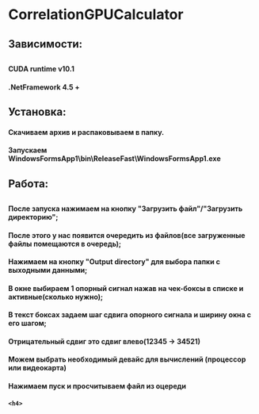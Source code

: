 # CorrelationGPUCalculator
 
<h2>
 Зависимости:
 <h2>
   <h4>
    CUDA runtime v10.1
     <h4>
      <h4>
    .NetFramework 4.5 +
     <h4>

 
 <h2>
 Установка:

  <h4>
Скачиваем архив и распаковываем в папку.
 <h4>
 <h4>
Запускаем WindowsFormsApp1\bin\ReleaseFast\WindowsFormsApp1.exe
<h4>

 <h2>
 Работа:
 <h2>
 <h4>
 После запуска нажимаем на кнопку "Загрузить файл"/"Загрузить директорию";
 <h4>
 <h4>
После этого у нас появится очередить из файлов(все загруженные файлы помещаются в очередь);
<h4>
  <h4>
Нажимаем на кнопку "Output directory" для выбора папки с выходными данными;
<h4>
   <h4>
В окне выбираем 1 опорный сигнал нажав на чек-боксы в списке и активные(сколько нужно);
<h4>
    <h4>
В текст боксах задаем шаг сдвига опорного сигнала и ширину окна с его шагом;
<h4>
     <h4>
Отрицательный сдвиг это сдвиг влево(12345 -> 34521) 
<h4>
 <h4>
 Можем выбрать необходимый девайс для вычислений (процессор или видеокарта)
  <h4>
   Нажимаем пуск и просчитываем файл из оцереди
   <h4>
    
    <h4>
    
 
 
